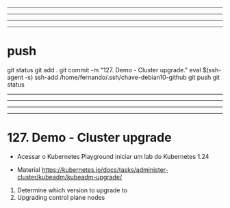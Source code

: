 
------------------------------------------------------------------------------------------------------------------------------------------------------
------------------------------------------------------------------------------------------------------------------------------------------------------
------------------------------------------------------------------------------------------------------------------------------------------------------
------------------------------------------------------------------------------------------------------------------------------------------------------
# push

git status
git add .
git commit -m "127. Demo - Cluster upgrade."
eval $(ssh-agent -s)
ssh-add /home/fernando/.ssh/chave-debian10-github
git push
git status



------------------------------------------------------------------------------------------------------------------------------------------------------
------------------------------------------------------------------------------------------------------------------------------------------------------
------------------------------------------------------------------------------------------------------------------------------------------------------
------------------------------------------------------------------------------------------------------------------------------------------------------
# 127. Demo - Cluster upgrade

- Acessar o Kubernetes Playground
iniciar um lab do Kubernetes 1.24


- Material
<https://kubernetes.io/docs/tasks/administer-cluster/kubeadm/kubeadm-upgrade/>


1. Determine which version to upgrade to
2. Upgrading control plane nodes